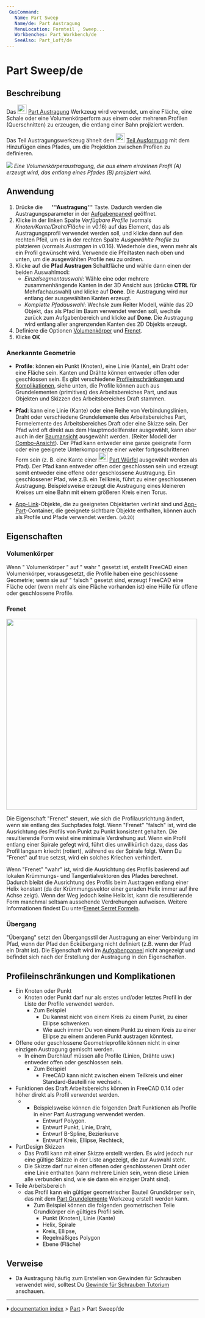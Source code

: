 ```yaml
---
 GuiCommand:
   Name: Part Sweep
   Name/de: Part Austragung
   MenuLocation: Formteil , Sweep...
   Workbenches: Part_Workbench/de
   SeeAlso: Part_Loft/de
---
```


# Part Sweep/de



## Beschreibung

Das <img alt="" src=images/Part_Sweep.svg  style="width:24px;"> [Part Austragung](Part_Sweep/de.md) Werkzeug wird verwendet, um eine Fläche, eine Schale oder eine Volumenkörperform aus einem oder mehreren Profilen (Querschnitten) zu erzeugen, die entlang einer Bahn projiziert werden.

Das Teil Austragungswerkzeug ähnelt dem <img alt="" src=images/Part_Loft.svg  style="width:24px;"> [Teil Ausformung](Part_Loft/de.md) mit dem Hinzufügen eines Pfades, um die Projektion zwischen Profilen zu definieren.

![](images/Part_Sweep_simple.png ) *Eine Volumenkörperaustragung, die aus einem einzelnen Profil (A) erzeugt wird, das entlang eines Pfades (B) projiziert wird.*



## Anwendung

1.  Drücke die **<img src="images/Part_Sweep.svg" width=16px> '''Austragung'''** Taste. Dadurch werden die Austragungsparameter in der [Aufgabenpaneel](Task_panel/de.md) geöffnet.
2.  Klicke in der linken Spalte *Verfügbare Profile* (vormals *Knoten/Kante/Draht/Fläche* in v0.16) auf das Element, das als Austragungsprofil verwendet werden soll, und klicke dann auf den rechten Pfeil, um es in der rechten Spalte *Ausgewählte Profile* zu platzieren (vormals *Austragen* in v0.16). Wiederhole dies, wenn mehr als ein Profil gewünscht wird. Verwende die Pfeiltasten nach oben und unten, um die ausgewählten Profile neu zu ordnen.
3.  Klicke auf die **Pfad Austragen** Schaltfläche und wähle dann einen der beiden Auswahlmodi:
    -   *Einzelsegmentauswahl*: Wähle eine oder mehrere zusammenhängende Kanten in der 3D Ansicht aus (drücke **CTRL** für Mehrfachauswahl) und klicke auf **Done**. Die Austragung wird nur entlang der ausgewählten Kanten erzeugt.
    -   *Komplette Pfadauswahl*: Wechsle zum Reiter Modell, wähle das 2D Objekt, das als Pfad im Baum verwendet werden soll, wechsle zurück zum Aufgabenbereich und klicke auf **Done**. Die Austragung wird entlang aller angrenzenden Kanten des 2D Objekts erzeugt.
4.  Definiere die Optionen [Volumenkörper](#Solid/de.md) und [Frenet](#Frenet/de.md).
5.  Klicke **OK**



### Anerkannte Geometrie 

-   **Profile**: können ein Punkt (Knoten), eine Linie (Kante), ein Draht oder eine Fläche sein. Kanten und Drähte können entweder offen oder geschlossen sein. Es gibt verschiedene [Profileinschränkungen und Komplikationen](Part_Sweep/de#Profileinschränkungen_und_Komplikationen.md), siehe unten, die Profile können auch aus Grundelementen (primitives) des Arbeitsbereiches Part, und aus Objekten und Skizzen des Arbeitsbereiches Draft stammen.

-   **Pfad**: kann eine Linie (Kante) oder eine Reihe von Verbindungslinien, Draht oder verschiedene Grundelemente des Arbeitsbereiches Part, Formelemente des Arbeitsbereiches Draft oder eine Skizze sein. Der Pfad wird oft direkt aus dem Hauptmodellfenster ausgewählt, kann aber auch in der [Baumansicht](Tree_view/de.md) ausgewählt werden. (Reiter Modell der [Combo-Ansicht](Combo_View.md)). Der Pfad kann entweder eine ganze geeignete Form oder eine geeignete Unterkomponente einer weiter fortgeschrittenen Form sein (z. B. eine Kante einer <img alt="" src=images/Part_Box.svg  style="width:24px;"> [Part Würfel](Part_Box/de.md) ausgewählt werden als Pfad). Der Pfad kann entweder offen oder geschlossen sein und erzeugt somit entweder eine offene oder geschlossene Austragung. Ein geschlossener Pfad, wie z.B. ein Teilkreis, führt zu einer geschlossenen Austragung. Beispielsweise erzeugt die Austragung eines kleineren Kreises um eine Bahn mit einem größeren Kreis einen Torus.

-   [App-Link](App_Link/de.md)-Objekte, die zu geeigneten Objektarten verlinkt sind und [App-Part](App_Part/de.md)-Container, die geeignete sichtbare Objekte enthalten, können auch als Profile und Pfade verwendet werden. <small>(v0.20)</small> 



## Eigenschaften



### Volumenkörper

Wenn \" Volumenkörper \" auf \" wahr \" gesetzt ist, erstellt FreeCAD einen Volumenkörper, vorausgesetzt, die Profile haben eine geschlossene Geometrie; wenn sie auf \" falsch \" gesetzt sind, erzeugt FreeCAD eine Fläche oder (wenn mehr als eine Fläche vorhanden ist) eine Hülle für offene oder geschlossene Profile.

### Frenet

<img alt="" src=images/Sweep-frenet-comp.png  style="width:500px;">

Die Eigenschaft \"Frenet\" steuert, wie sich die Profilausrichtung ändert, wenn sie entlang des Suchpfades folgt. Wenn \"Frenet\" \"falsch\" ist, wird die Ausrichtung des Profils von Punkt zu Punkt konsistent gehalten. Die resultierende Form weist eine minimale Verdrehung auf. Wenn ein Profil entlang einer Spirale gefegt wird, führt dies unwillkürlich dazu, dass das Profil langsam kriecht (rotiert), während es der Spirale folgt. Wenn Du \"Frenet\" auf true setzst, wird ein solches Kriechen verhindert.

Wenn \"Frenet\" \"wahr\" ist, wird die Ausrichtung des Profils basierend auf lokalen Krümmungs- und Tangentialvektoren des Pfades berechnet. Dadurch bleibt die Ausrichtung des Profils beim Austragen entlang einer Helix konstant (da der Krümmungsvektor einer geraden Helix immer auf ihre Achse zeigt). Wenn der Weg jedoch keine Helix ist, kann die resultierende Form manchmal seltsam aussehende Verdrehungen aufweisen. Weitere Informationen findest Du unter[Frenet Serret Formeln](http://en.wikipedia.org/wiki/Frenet%E2%80%93Serret_formulas).



### Übergang

\"Übergang\" setzt den Übergangsstil der Austragung an einer Verbindung im Pfad, wenn der Pfad den Eckübergang nicht definiert (z.B. wenn der Pfad ein Draht ist). Die Eigenschaft wird im [Aufgabenpaneel](Task_panel/de.md) nicht angezeigt und befindet sich nach der Erstellung der Austragung in den Eigenschaften.



## Profileinschränkungen und Komplikationen 

-   Ein Knoten oder Punkt
    -   Knoten oder Punkt darf nur als erstes und/oder letztes Profil in der Liste der Profile verwendet werden.
        -   Zum Beispiel
            -   Du kannst nicht von einem Kreis zu einem Punkt, zu einer Ellipse schwenken.
            -   Wie auch immer Du von einem Punkt zu einem Kreis zu einer Ellipse zu einem anderen Punkt austragen könntest.
-   Offene oder geschlossene Geometrieprofile können nicht in einer einzigen Austragung gemischt werden.
    -   In einem Durchlauf müssen alle Profile (Linien, Drähte usw.) entweder offen oder geschlossen sein.
        -   Zum Beispiel
            -   FreeCAD kann nicht zwischen einem Teilkreis und einer Standard-Bauteillinie wechseln.
-   Funktionen des Draft Arbeitsbereichs können in FreeCAD 0.14 oder höher direkt als Profil verwendet werden.
    -   -   Beispielsweise können die folgenden Draft Funktionen als Profile in einer Part Austragung verwendet werden.
            -   Entwurf Polygon.
            -   Entwurf Punkt, Linie, Draht,
            -   Entwurf B-Spline, Bezierkurve
            -   Entwurf Kreis, Ellipse, Rechteck,
-   PartDesign Skizzen
    -   Das Profil kann mit einer Skizze erstellt werden. Es wird jedoch nur eine gültige Skizze in der Liste angezeigt, die zur Auswahl steht.
    -   Die Skizze darf nur einen offenen oder geschlossenen Draht oder eine Linie enthalten (kann mehrere Linien sein, wenn diese Linien alle verbunden sind, wie sie dann ein einziger Draht sind).
-   Teile Arbeitsbereich
    -   das Profil kann ein gültiger geometrischer Bauteil Grundkörper sein, das mit dem [Part Grundelemente](Part_Primitives/de.md) Werkzeug erstellt werden kann.
        -   Zum Beispiel können die folgenden geometrischen Teile Grundkörper ein gültiges Profil sein.
            -   Punkt (Knoten), Linie (Kante)
            -   Helix, Spirale
            -   Kreis, Ellipse,
            -   Regelmäßiges Polygon
            -   Ebene (Fläche)



## Verweise

-   Da Austragung häufig zum Erstellen von Gewinden für Schrauben verwendet wird, solltest Du [Gewinde für Schrauben Tutorium](Thread_for_Screw_Tutorial/de.md) anschauen.



---
⏵ [documentation index](../README.md) > [Part](Part_Workbench.md) > Part Sweep/de
